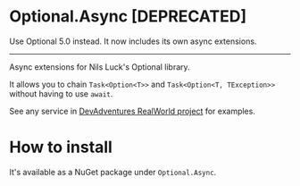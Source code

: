 # Optional.Async [DEPRECATED]

Use Optional 5.0 instead. It now includes its own async extensions.

---

Async extensions for Nils Luck's Optional library.

It allows you to chain `Task<Option<T>>` and `Task<Option<T, TException>>` without having to use `await`.

See any service in [DevAdventures RealWorld project](https://github.com/dnikolovv/dev-adventures-realworld) for examples.

# How to install
It's available as a NuGet package under `Optional.Async`.
